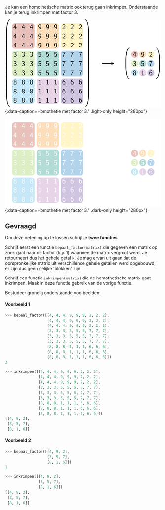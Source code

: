 Je kan een homothetische matrix ook terug gaan inkrimpen. Onderstaande kan je terug inkrimpen met factor 3.

![Homothetie met factor 3.](media/image.png "Homothetie met factor 3."){:data-caption=Homothetie met factor 3." .light-only height="280px"}

![Homothetie met factor 3.](media/image_dark.png "Homothetie met factor 3."){:data-caption=Homothetie met factor 3." .dark-only height="280px"}

## Gevraagd
Om deze oefening op te lossen schrijf je **twee functies**.

Schrijf eerst een functie `bepaal_factor(matrix)` die gegeven een matrix op zoek gaat naar de factor (`k` ⩾ 1) waarmee de matrix vergroot werd. Je retourneert dus het gehele getal `k`. Je mag ervan uit gaan dat de oorspronkelijke matrix uit verschillende gehele getallen werd opgebouwd, er zijn dus geen gelijke 'blokken' zijn.

Schrijf een functie `inkrimpen(matrix)` die de homothetische matrix gaat inkrimpen. Maak in deze functie gebruik van de vorige functie.

Bestudeer grondig onderstaande voorbeelden.

#### Voorbeeld 1

```python
>>> bepaal_factor([[4, 4, 4, 9, 9, 9, 2, 2, 2],
                   [4, 4, 4, 9, 9, 9, 2, 2, 2],
                   [4, 4, 4, 9, 9, 9, 2, 2, 2],
                   [3, 3, 3, 5, 5, 5, 7, 7, 7],
                   [3, 3, 3, 5, 5, 5, 7, 7, 7],
                   [3, 3, 3, 5, 5, 5, 7, 7, 7],
                   [8, 8, 8, 1, 1, 1, 6, 6, 6],
                   [8, 8, 8, 1, 1, 1, 6, 6, 6],
                   [8, 8, 8, 1, 1, 1, 6, 6, 6]])
3
```

```python
>>> inkrimpen([[4, 4, 4, 9, 9, 9, 2, 2, 2],
               [4, 4, 4, 9, 9, 9, 2, 2, 2],
               [4, 4, 4, 9, 9, 9, 2, 2, 2],
               [3, 3, 3, 5, 5, 5, 7, 7, 7],
               [3, 3, 3, 5, 5, 5, 7, 7, 7],
               [3, 3, 3, 5, 5, 5, 7, 7, 7],
               [8, 8, 8, 1, 1, 1, 6, 6, 6],
               [8, 8, 8, 1, 1, 1, 6, 6, 6],
               [8, 8, 8, 1, 1, 1, 6, 6, 6]])
[[4, 9, 2],
 [3, 5, 7],
 [8, 1, 6]]
```

#### Voorbeeld 2

```python
>>> bepaal_factor([[4, 9, 2],
                   [3, 5, 7],
                   [8, 1, 6]])
1
```

```python
>>> inkrimpen([[4, 9, 2],
               [3, 5, 7],
               [8, 1, 6]])
[[4, 9, 2],
 [3, 5, 7],
 [8, 1, 6]]
```

